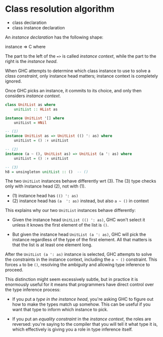 # Class resolution algorithm

- class declaration
- class instance declaration

An *instance declaration* has the following shape:

instance <constraints> => C <types> where

The part to the left of the `=>` is called *instance context*, while the part to the right is the *instance head*.

When GHC attempts to determine which class instance to use to solve a *class constraint*, only instance head matters; instance context is completely ignored.

Once GHC picks an instance, it commits to its choice, and only then considers *instance context*.



```hs
class UnitList as where
    unitList :: HList as

instance UnitList '[] where
    unitList = HNil

-- (1)
instance UnitList as => UnitList (() ': as) where
    unitList = () :↑ unitList

-- (2)
instance (a ~ (), UnitList as) => UnitList (a ': as) where
    unitList = () :↑ unitList

-- (3)
h8 = unsingleton unitList :: ()  -- ()
```

The two `UnitList` instances behave differently wrt (3). The (3) type checks only with instance head (2), not with (1).
- (1) instance head has `(() ': as)`
- (2) instance head has `(a  ': as)` instead, but also `a ~ ()` in context

This explains why our two `UnitList` instances behave differently:
* Given the instance head `UnitList (() ': as)`, 
  GHC won't select it unless it knows the first element of the list is `()`.

* But given the instance head `UnitList (a ': as)`, 
  GHC will pick the instance regardless of the type of the first element. 
  All that matters is that the list is at least one element long.


After the `UnitList (a ': as)` instance is selected, GHC attempts to solve the constraints in the instance context, including the `a ~ ()` constraint. This forces `a` to be `()`, resolving the ambiguity and allowing type inference to proceed.

This distinction might seem excessively subtle, but in practice it is enormously useful for it means that programmers have direct control over the type inference process:

* If you put a *type in the instance head*, 
  you're asking GHC to figure out 
  how to make the types match up somehow. 
  This can be useful if you want 
  that type to inform which instance to pick.

* If you put an *equality constraint* 
  in the *instance context*, 
  the roles are reversed: 
  you're saying to the compiler 
  that you will tell it what type it is, 
  which effectively is giving you 
  a role in type inference itself.
